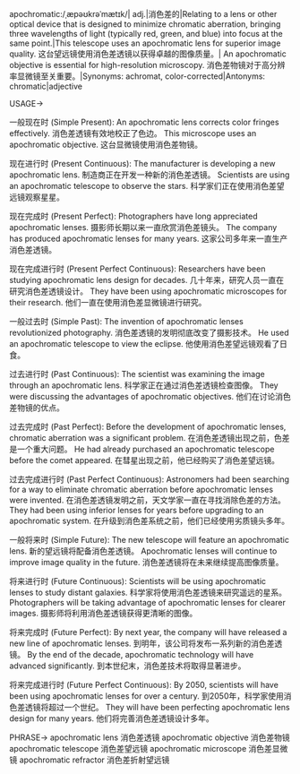 apochromatic:/ˌæpəʊkrəˈmætɪk/| adj.|消色差的|Relating to a lens or other optical device that is designed to minimize chromatic aberration, bringing three wavelengths of light (typically red, green, and blue) into focus at the same point.|This telescope uses an apochromatic lens for superior image quality. 这台望远镜使用消色差透镜以获得卓越的图像质量。| An apochromatic objective is essential for high-resolution microscopy.  消色差物镜对于高分辨率显微镜至关重要。|Synonyms: achromat, color-corrected|Antonyms: chromatic|adjective

USAGE->

一般现在时 (Simple Present):
An apochromatic lens corrects color fringes effectively.  消色差透镜有效地校正了色边。
This microscope uses an apochromatic objective.  这台显微镜使用消色差物镜。

现在进行时 (Present Continuous):
The manufacturer is developing a new apochromatic lens.  制造商正在开发一种新的消色差透镜。
Scientists are using an apochromatic telescope to observe the stars. 科学家们正在使用消色差望远镜观察星星。

现在完成时 (Present Perfect):
Photographers have long appreciated apochromatic lenses. 摄影师长期以来一直欣赏消色差镜头。
The company has produced apochromatic lenses for many years.  这家公司多年来一直生产消色差透镜。

现在完成进行时 (Present Perfect Continuous):
Researchers have been studying apochromatic lens design for decades.  几十年来，研究人员一直在研究消色差透镜设计。
They have been using apochromatic microscopes for their research.  他们一直在使用消色差显微镜进行研究。

一般过去时 (Simple Past):
The invention of apochromatic lenses revolutionized photography. 消色差透镜的发明彻底改变了摄影技术。
He used an apochromatic telescope to view the eclipse. 他使用消色差望远镜观看了日食。

过去进行时 (Past Continuous):
The scientist was examining the image through an apochromatic lens. 科学家正在通过消色差透镜检查图像。
They were discussing the advantages of apochromatic objectives. 他们在讨论消色差物镜的优点。

过去完成时 (Past Perfect):
Before the development of apochromatic lenses, chromatic aberration was a significant problem. 在消色差透镜出现之前，色差是一个重大问题。
He had already purchased an apochromatic telescope before the comet appeared. 在彗星出现之前，他已经购买了消色差望远镜。

过去完成进行时 (Past Perfect Continuous):
Astronomers had been searching for a way to eliminate chromatic aberration before apochromatic lenses were invented. 在消色差透镜发明之前，天文学家一直在寻找消除色差的方法。
They had been using inferior lenses for years before upgrading to an apochromatic system.  在升级到消色差系统之前，他们已经使用劣质镜头多年。

一般将来时 (Simple Future):
The new telescope will feature an apochromatic lens. 新的望远镜将配备消色差透镜。
Apochromatic lenses will continue to improve image quality in the future. 消色差透镜将在未来继续提高图像质量。

将来进行时 (Future Continuous):
Scientists will be using apochromatic lenses to study distant galaxies. 科学家将使用消色差透镜来研究遥远的星系。
Photographers will be taking advantage of apochromatic lenses for clearer images. 摄影师将利用消色差透镜获得更清晰的图像。

将来完成时 (Future Perfect):
By next year, the company will have released a new line of apochromatic lenses. 到明年，该公司将发布一系列新的消色差透镜。
By the end of the decade, apochromatic technology will have advanced significantly. 到本世纪末，消色差技术将取得显著进步。

将来完成进行时 (Future Perfect Continuous):
By 2050, scientists will have been using apochromatic lenses for over a century. 到2050年，科学家使用消色差透镜将超过一个世纪。
They will have been perfecting apochromatic lens design for many years. 他们将完善消色差透镜设计多年。


PHRASE->
apochromatic lens 消色差透镜
apochromatic objective 消色差物镜
apochromatic telescope 消色差望远镜
apochromatic microscope 消色差显微镜
apochromatic refractor 消色差折射望远镜
